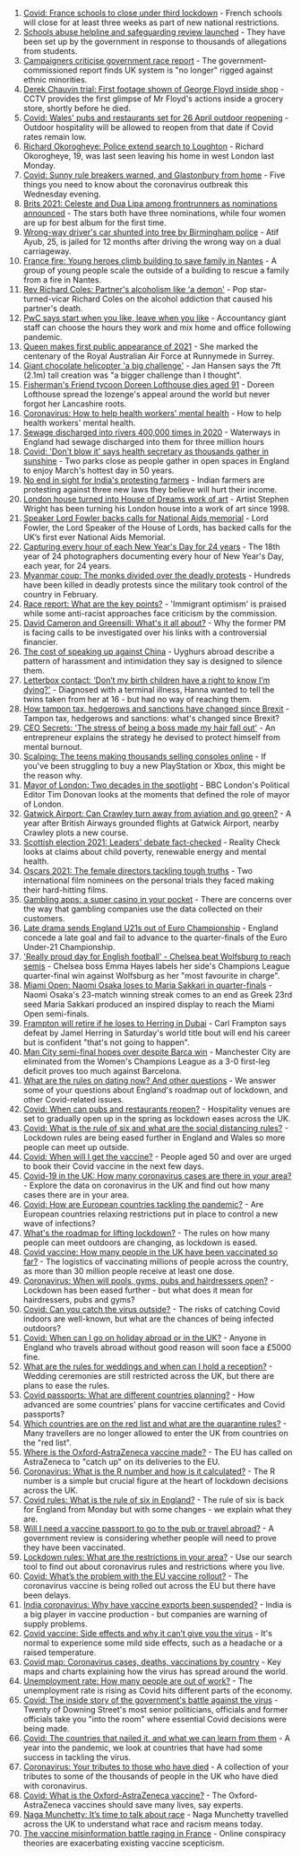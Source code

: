1. [Covid: France schools to close under third lockdown](https://www.bbc.co.uk/news/world-europe-56597319) - French schools will close for at least three weeks as part of new national restrictions.
2. [Schools abuse helpline and safeguarding review launched](https://www.bbc.co.uk/news/education-56588166) - They have been set up by the government in response to thousands of allegations from students.
3. [Campaigners criticise government race report](https://www.bbc.co.uk/news/uk-56592331) - The government-commissioned report finds UK system is "no longer" rigged against ethnic minorities.
4. [Derek Chauvin trial: First footage shown of George Floyd inside shop](https://www.bbc.co.uk/news/world-us-canada-56594099) - CCTV provides the first glimpse of Mr Floyd's actions inside a grocery store, shortly before he died.
5. [Covid: Wales' pubs and restaurants set for 26 April outdoor reopening](https://www.bbc.co.uk/news/uk-wales-politics-56594315) - Outdoor hospitality will be allowed to reopen from that date if Covid rates remain low.
6. [Richard Okorogheye: Police extend search to Loughton](https://www.bbc.co.uk/news/uk-england-london-56597664) - Richard Okorogheye, 19, was last seen leaving his home in west London last Monday.
7. [Covid: Sunny rule breakers warned, and Glastonbury from home](https://www.bbc.co.uk/news/uk-56588841) - Five things you need to know about the coronavirus outbreak this Wednesday evening.
8. [Brits 2021: Celeste and Dua Lipa among frontrunners as nominations announced](https://www.bbc.co.uk/news/entertainment-arts-56592501) - The stars both have three nominations, while four women are up for best album for the first time.
9. [Wrong-way driver's car shunted into tree by Birmingham police](https://www.bbc.co.uk/news/uk-england-birmingham-56588847) - Atif Ayub, 25, is jailed for 12 months after driving the wrong way on a dual carriageway.
10. [France fire: Young heroes climb building to save family in Nantes](https://www.bbc.co.uk/news/world-europe-56576659) - A group of young people scale the outside of a building to rescue a family from a fire in Nantes.
11. [Rev Richard Coles: Partner's alcoholism like 'a demon'](https://www.bbc.co.uk/news/uk-england-northamptonshire-56591623) - Pop star-turned-vicar Richard Coles on the alcohol addiction that caused his partner's death.
12. [PwC says start when you like, leave when you like](https://www.bbc.co.uk/news/business-56591189) - Accountancy giant staff can choose the hours they work and mix home and office following pandemic.
13. [Queen makes first public appearance of 2021](https://www.bbc.co.uk/news/uk-56590793) - She marked the centenary of the Royal Australian Air Force at Runnymede in Surrey.
14. [Giant chocolate helicopter 'a big challenge'](https://www.bbc.co.uk/news/uk-england-lincolnshire-56589889) - Jan Hansen says the 7ft (2.1m) tall creation was "a bigger challenge than I thought".
15. [Fisherman's Friend tycoon Doreen Lofthouse dies aged 91](https://www.bbc.co.uk/news/uk-england-lancashire-56587841) - Doreen Lofthouse spread the lozenge's appeal around the world but never forgot her Lancashire roots.
16. [Coronavirus: How to help health workers' mental health](https://www.bbc.co.uk/news/health-56504442) - How to help health workers' mental health.
17. [Sewage discharged into rivers 400,000 times in 2020](https://www.bbc.co.uk/news/science-environment-56590219) - Waterways in England had sewage discharged into them for three million hours
18. [Covid: 'Don't blow it' says health secretary as thousands gather in sunshine](https://www.bbc.co.uk/news/uk-england-56588196) - Two parks close as people gather in open spaces in England to enjoy March's hottest day in 50 years.
19. [No end in sight for India's protesting farmers](https://www.bbc.co.uk/news/world-asia-india-56520138) - Indian farmers are protesting against three new laws they believe will hurt their income.
20. [London house turned into House of Dreams work of art](https://www.bbc.co.uk/news/uk-england-london-56582064) - Artist Stephen Wright has been turning his London house into a work of art since 1998.
21. [Speaker Lord Fowler backs calls for National Aids memorial](https://www.bbc.co.uk/news/uk-politics-56578990) - Lord Fowler, the Lord Speaker of the House of Lords, has backed calls for the UK’s first ever National Aids Memorial.
22. [Capturing every hour of each New Year's Day for 24 years](https://www.bbc.co.uk/news/in-pictures-56524580) - The 18th year of 24 photographers documenting every hour of New Year's Day, each year, for 24 years.
23. [Myanmar coup: The monks divided over the deadly protests](https://www.bbc.co.uk/news/world-asia-56580788) - Hundreds have been killed in deadly protests since the military took control of the country in February.
24. [Race report: What are the key points?](https://www.bbc.co.uk/news/uk-56595004) - 'Immigrant optimism' is praised while some anti-racist approaches face criticism by the commission.
25. [David Cameron and Greensill: What's it all about?](https://www.bbc.co.uk/news/uk-politics-56578838) - Why the former PM is facing calls to be investigated over his links with a controversial financier.
26. [The cost of speaking up against China](https://www.bbc.co.uk/news/world-asia-china-56563449) - Uyghurs abroad describe a pattern of harassment and intimidation they say is designed to silence them.
27. [Letterbox contact: ‘Don’t my birth children have a right to know I’m dying?'](https://www.bbc.co.uk/news/stories-56576285) - Diagnosed with a terminal illness, Hanna wanted to tell the twins taken from her at 16 - but had no way of reaching them.
28. [How tampon tax, hedgerows and sanctions have changed since Brexit](https://www.bbc.co.uk/news/uk-politics-56580419) - Tampon tax, hedgerows and sanctions: what's changed since Brexit?
29. [CEO Secrets: 'The stress of being a boss made my hair fall out'](https://www.bbc.co.uk/news/business-56491743) - An entrepreneur explains the strategy he devised to protect himself from mental burnout.
30. [Scalping: The teens making thousands selling consoles online](https://www.bbc.co.uk/news/newsbeat-56270058) - If you've been struggling to buy a new PlayStation or Xbox, this might be the reason why.
31. [Mayor of London: Two decades in the spotlight](https://www.bbc.co.uk/news/uk-england-london-55189622) - BBC London's Political Editor Tim Donovan looks at the moments that defined the role of mayor of London.
32. [Gatwick Airport: Can Crawley turn away from aviation and go green?](https://www.bbc.co.uk/news/uk-england-sussex-56486632) - A year after British Airways grounded flights at Gatwick Airport, nearby Crawley plots a new course.
33. [Scottish election 2021: Leaders' debate fact-checked](https://www.bbc.co.uk/news/56583531) - Reality Check looks at claims about child poverty, renewable energy and mental health.
34. [Oscars 2021: The female directors tackling tough truths](https://www.bbc.co.uk/news/entertainment-arts-56564427) - Two international film nominees on the personal trials they faced making their hard-hitting films.
35. [Gambling apps: a super casino in your pocket](https://www.bbc.co.uk/news/technology-56580411) - There are concerns over the way that gambling companies use the data collected on their customers.
36. [Late drama sends England U21s out of Euro Championship](https://www.bbc.co.uk/sport/football/56583091) - England concede a late goal and fail to advance to the quarter-finals of the Euro Under-21 Championship.
37. ['Really proud day for English football' - Chelsea beat Wolfsburg to reach semis](https://www.bbc.co.uk/sport/football/56568543) - Chelsea boss Emma Hayes labels her side's Champions League quarter-final win against Wolfsburg as her "most favourite in charge".
38. [Miami Open: Naomi Osaka loses to Maria Sakkari in quarter-finals](https://www.bbc.co.uk/sport/tennis/56594553) - Naomi Osaka's 23-match winning streak comes to an end as Greek 23rd seed Maria Sakkari produced an inspired display to reach the Miami Open semi-finals.
39. [Frampton will retire if he loses to Herring in Dubai](https://www.bbc.co.uk/sport/boxing/56588413) - Carl Frampton says defeat by Jamel Herring in Saturday's world title bout will end his career but is confident "that's not going to happen".
40. [Man City semi-final hopes over despite Barca win](https://www.bbc.co.uk/sport/football/56568550) - Manchester City are eliminated from the Women's Champions League as a 3-0 first-leg deficit proves too much against Barcelona.
41. [What are the rules on dating now? And other questions](https://www.bbc.co.uk/news/world-asia-china-51176409) - We answer some of your questions about England's roadmap out of lockdown, and other Covid-related issues.
42. [Covid: When can pubs and restaurants reopen?](https://www.bbc.co.uk/news/business-52977388) - Hospitality venues are set to gradually open up in the spring as lockdown eases across the UK.
43. [Covid: What is the rule of six and what are the social distancing rules?](https://www.bbc.co.uk/news/uk-51506729) - Lockdown rules are being eased further in England and Wales so more people can meet up outside.
44. [Covid: When will I get the vaccine?](https://www.bbc.co.uk/news/health-55045639) - People aged 50 and over are urged to book their Covid vaccine in the next few days.
45. [Covid-19 in the UK: How many coronavirus cases are there in your area?](https://www.bbc.co.uk/news/uk-51768274) - Explore the data on coronavirus in the UK and find out how many cases there are in your area.
46. [Covid: How are European countries tackling the pandemic?](https://www.bbc.co.uk/news/explainers-53640249) - Are European countries relaxing restrictions put in place to control a new wave of infections?
47. [What's the roadmap for lifting lockdown?](https://www.bbc.co.uk/news/explainers-52530518) - The rules on how many people can meet outdoors are changing, as lockdown is eased.
48. [Covid vaccine: How many people in the UK have been vaccinated so far?](https://www.bbc.co.uk/news/health-55274833) - The logistics of vaccinating millions of people across the country, as more than 30 million people receive at least one dose.
49. [Coronavirus: When will pools, gyms, pubs and hairdressers open?](https://www.bbc.co.uk/news/explainers-53349989) - Lockdown has been eased further - but what does it mean for hairdressers, pubs and gyms?
50. [Covid: Can you catch the virus outside?](https://www.bbc.co.uk/news/explainers-55680305) - The risks of catching Covid indoors are well-known, but what are the chances of being infected outdoors?
51. [Covid: When can I go on holiday abroad or in the UK?](https://www.bbc.co.uk/news/explainers-52646738) - Anyone in England who travels abroad without good reason will soon face a £5000 fine.
52. [What are the rules for weddings and when can I hold a reception?](https://www.bbc.co.uk/news/explainers-52811509) - Wedding ceremonies are still restricted across the UK, but there are plans to ease the rules.
53. [Covid passports: What are different countries planning?](https://www.bbc.co.uk/news/world-europe-56522408) - How advanced are some countries' plans for vaccine certificates and Covid passports?
54. [Which countries are on the red list and what are the quarantine rules?](https://www.bbc.co.uk/news/explainers-52544307) - Many travellers are no longer allowed to enter the UK from countries on the "red list".
55. [Where is the Oxford-AstraZeneca vaccine made?](https://www.bbc.co.uk/news/56483766) - The EU has called on AstraZeneca to "catch up" on its deliveries to the EU.
56. [Coronavirus: What is the R number and how is it calculated?](https://www.bbc.co.uk/news/health-52473523) - The R number is a simple but crucial figure at the heart of lockdown decisions across the UK.
57. [Covid rules: What is the rule of six in England?](https://www.bbc.co.uk/news/health-56526587) - The rule of six is back for England from Monday but with some changes - we explain what they are.
58. [Will I need a vaccine passport to go to the pub or travel abroad?](https://www.bbc.co.uk/news/explainers-55718553) - A government review is considering whether people will need to prove they have been vaccinated.
59. [Lockdown rules: What are the restrictions in your area?](https://www.bbc.co.uk/news/uk-54373904) - Use our search tool to find out about coronavirus rules and restrictions where you live.
60. [Covid: What’s the problem with the EU vaccine rollout?](https://www.bbc.co.uk/news/explainers-52380823) - The coronavirus vaccine is being rolled out across the EU but there have been delays.
61. [India coronavirus: Why have vaccine exports been suspended?](https://www.bbc.co.uk/news/world-asia-india-55571793) - India is a big player in vaccine production - but companies are warning of supply problems.
62. [Covid vaccine: Side effects and why it can’t give you the virus](https://www.bbc.co.uk/news/health-56437270) - It's normal to experience some mild side effects, such as a headache or a raised temperature.
63. [Covid map: Coronavirus cases, deaths, vaccinations by country](https://www.bbc.co.uk/news/world-51235105) - Key maps and charts explaining how the virus has spread around the world.
64. [Unemployment rate: How many people are out of work?](https://www.bbc.co.uk/news/business-52660591) - The unemployment rate is rising as Covid hits different parts of the economy.
65. [Covid: The inside story of the government's battle against the virus](https://www.bbc.co.uk/news/uk-politics-56361599) - Twenty of Downing Street's most senior politicians, officials and former officials take you "into the room" where essential Covid decisions were being made.
66. [Covid: The countries that nailed it, and what we can learn from them](https://www.bbc.co.uk/news/uk-56455030) - A year into the pandemic, we look at countries that have had some success in tackling the virus.
67. [Coronavirus: Your tributes to those who have died](https://www.bbc.co.uk/news/uk-52676411) - A collection of your tributes to some of the thousands of people in the UK who have died with coronavirus.
68. [Covid: What is the Oxford-AstraZeneca vaccine?](https://www.bbc.co.uk/news/health-55302595) - The Oxford-AstraZeneca vaccines should save many lives, say experts.
69. [Naga Munchetty: It’s time to talk about race](https://www.bbc.co.uk/news/stories-56253480) - Naga Munchetty travelled across the UK to understand what race and racism means today.
70. [The vaccine misinformation battle raging in France](https://www.bbc.co.uk/news/blogs-trending-56526265) - Online conspiracy theories are exacerbating existing vaccine scepticism.
